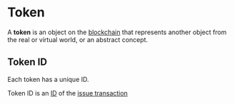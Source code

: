 # Token

A **token** is an object on the [blockchain](/blockchain/blockchain.md) that represents another object from the real or virtual world, or an abstract concept.

## Token ID <a id="token-id"> 

Each token has a unique ID.

Token ID is an [ID](/blockchain/transaction.md#transaction-id) of the [issue transaction](/blockchain/transaction-type/issue-transaction.md)
